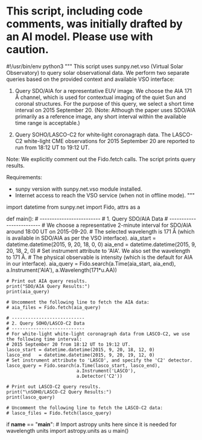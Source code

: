 # This script, including code comments, was initially drafted by an AI model. Please use with caution.

#!/usr/bin/env python3
"""
This script uses sunpy.net.vso (Virtual Solar Observatory) to query solar observational data.
We perform two separate queries based on the provided context and available VSO interface:

1. Query SDO/AIA for a representative EUV image. We choose the AIA 171 Å channel,
   which is used for contextual imaging of the quiet Sun and coronal structures.
   For the purpose of this query, we select a short time interval on 2015 September 20.
   (Note: Although the paper uses SDO/AIA primarily as a reference image, any short interval
   within the available time range is acceptable.)

2. Query SOHO/LASCO-C2 for white‐light coronagraph data.
   The LASCO-C2 white-light CME observations for 2015 September 20 are reported to run
   from 18:12 UT to 19:12 UT.
   
Note: We explicitly comment out the Fido.fetch calls. The script prints query results.

Requirements:
- sunpy version with sunpy.net.vso module installed.
- Internet access to reach the VSO service (when not in offline mode).
"""

import datetime
from sunpy.net import Fido, attrs as a

def main():
    # -------------------------
    # 1. Query SDO/AIA Data
    # -------------------------
    # We choose a representative 2-minute interval for SDO/AIA around 18:00 UT on 2015-09-20.
    # The selected wavelength is 171 Å (which is available in SDO/AIA as per the VSO interface).
    aia_start = datetime.datetime(2015, 9, 20, 18, 0, 0)
    aia_end   = datetime.datetime(2015, 9, 20, 18, 2, 0)
    # Set instrument attribute to 'AIA'. We also set the wavelength to 171 Å.
    # The physical observable is intensity (which is the default for AIA in our interface).
    aia_query = Fido.search(a.Time(aia_start, aia_end),
                            a.Instrument('AIA'),
                            a.Wavelength(171*u.AA))
    
    # Print out AIA query results.
    print("SDO/AIA Query Results:")
    print(aia_query)

    # Uncomment the following line to fetch the AIA data:
    # aia_files = Fido.fetch(aia_query)
    
    # ---------------------------
    # 2. Query SOHO/LASCO-C2 Data
    # ---------------------------
    # For white-light white-light coronagraph data from LASCO-C2, we use the following time interval:
    # 2015 September 20 from 18:12 UT to 19:12 UT.
    lasco_start = datetime.datetime(2015, 9, 20, 18, 12, 0)
    lasco_end   = datetime.datetime(2015, 9, 20, 19, 12, 0)
    # Set instrument attribute to 'LASCO', and specify the 'C2' detector.
    lasco_query = Fido.search(a.Time(lasco_start, lasco_end),
                              a.Instrument('LASCO'),
                              a.Detector('C2'))
    
    # Print out LASCO-C2 query results.
    print("\nSOHO/LASCO-C2 Query Results:")
    print(lasco_query)
    
    # Uncomment the following line to fetch the LASCO-C2 data:
    # lasco_files = Fido.fetch(lasco_query)

if __name__ == "__main__":
    # Import astropy units here since it is needed for wavelength units
    import astropy.units as u
    main()
